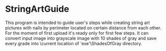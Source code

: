 # StringArtGuide
This program is intended to guide user's steps while creating string art pictures with nails by perimeter located on certain distance from each other. For the moment of first upload it's ready only for first few steps. It can convert input image into grayscale image with 10 shades of gray and save every grade into \current location of 'exe'\ShadesOfGray directory.

